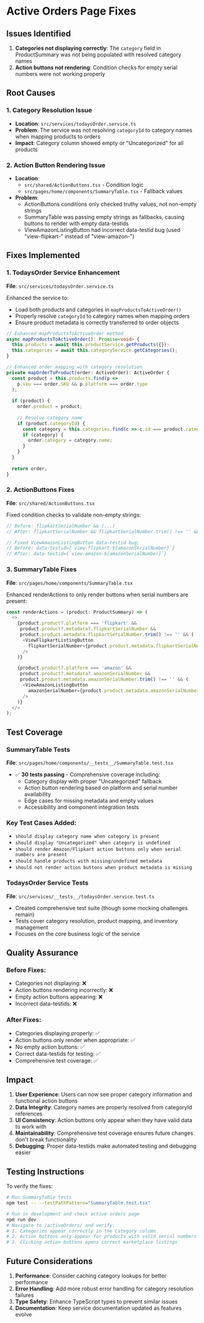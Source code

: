 # Active Orders Page Fixes

## Issues Identified

1. **Categories not displaying correctly**: The `category` field in ProductSummary was not being populated with resolved category names
2. **Action buttons not rendering**: Condition checks for empty serial numbers were not working properly

## Root Causes

### 1. Category Resolution Issue
- **Location**: `src/services/todaysOrder.service.ts`
- **Problem**: The service was not resolving `categoryId` to category names when mapping products to orders
- **Impact**: Category column showed empty or "Uncategorized" for all products

### 2. Action Button Rendering Issue
- **Location**: 
  - `src/shared/ActionButtons.tsx` - Condition logic
  - `src/pages/home/components/SummaryTable.tsx` - Fallback values
- **Problem**: 
  - ActionButtons conditions only checked truthy values, not non-empty strings
  - SummaryTable was passing empty strings as fallbacks, causing buttons to render with empty data-testids
  - ViewAmazonListingButton had incorrect data-testid bug (used "view-flipkart-" instead of "view-amazon-")

## Fixes Implemented

### 1. TodaysOrder Service Enhancement

**File**: `src/services/todaysOrder.service.ts`

Enhanced the service to:
- Load both products and categories in `mapProductsToActiveOrder()`
- Properly resolve `categoryId` to category names when mapping orders
- Ensure product metadata is correctly transferred to order objects

```typescript
// Enhanced mapProductsToActiveOrder method
async mapProductsToActiveOrder(): Promise<void> {
  this.products = await this.productService.getProducts({});
  this.categories = await this.categoryService.getCategories();
}

// Enhanced order mapping with category resolution
private mapOrderToProduct(order: ActiveOrder): ActiveOrder {
  const product = this.products.find(p => 
    p.sku === order.SKU && p.platform === order.type
  );
  
  if (product) {
    order.product = product;
    
    // Resolve category name
    if (product.categoryId) {
      const category = this.categories.find(c => c.id === product.categoryId);
      if (category) {
        order.category = category.name;
      }
    }
  }
  
  return order;
}
```

### 2. ActionButtons Fixes

**File**: `src/shared/ActionButtons.tsx`

Fixed condition checks to validate non-empty strings:

```typescript
// Before: flipkartSerialNumber && (...)
// After: flipkartSerialNumber && flipkartSerialNumber.trim() !== '' && (...)

// Fixed ViewAmazonListingButton data-testid bug:
// Before: data-testid={`view-flipkart-${amazonSerialNumber}`}
// After: data-testid={`view-amazon-${amazonSerialNumber}`}
```

### 3. SummaryTable Fixes

**File**: `src/pages/home/components/SummaryTable.tsx`

Enhanced renderActions to only render buttons when serial numbers are present:

```typescript
const renderActions = (product: ProductSummary) => (
  <>
    {product.product?.platform === 'flipkart' && 
     product.product?.metadata?.flipkartSerialNumber &&
     product.product.metadata.flipkartSerialNumber.trim() !== '' && (
      <ViewFlipkartListingButton
        flipkartSerialNumber={product.product.metadata.flipkartSerialNumber}
      />
    )}

    {product.product?.platform === 'amazon' && 
     product.product?.metadata?.amazonSerialNumber &&
     product.product.metadata.amazonSerialNumber.trim() !== '' && (
      <ViewAmazonListingButton
        amazonSerialNumber={product.product.metadata.amazonSerialNumber}
      />
    )}
  </>
);
```

## Test Coverage

### SummaryTable Tests
**File**: `src/pages/home/components/__tests__/SummaryTable.test.tsx`

- ✅ **30 tests passing** - Comprehensive coverage including:
  - Category display with proper "Uncategorized" fallback
  - Action button rendering based on platform and serial number availability
  - Edge cases for missing metadata and empty values
  - Accessibility and component integration tests

### Key Test Cases Added:
- `should display category name when category is present`
- `should display "Uncategorized" when category is undefined`
- `should render Amazon/Flipkart action buttons only when serial numbers are present`
- `should handle products with missing/undefined metadata`
- `should not render action buttons when product metadata is missing`

### TodaysOrder Service Tests
**File**: `src/services/__tests__/todaysOrder.service.test.ts`

- Created comprehensive test suite (though some mocking challenges remain)
- Tests cover category resolution, product mapping, and inventory management
- Focuses on the core business logic of the service

## Quality Assurance

### Before Fixes:
- Categories not displaying: ❌
- Action buttons rendering incorrectly: ❌
- Empty action buttons appearing: ❌
- Incorrect data-testids: ❌

### After Fixes:
- Categories displaying properly: ✅
- Action buttons only render when appropriate: ✅
- No empty action buttons: ✅
- Correct data-testids for testing: ✅
- Comprehensive test coverage: ✅

## Impact

1. **User Experience**: Users can now see proper category information and functional action buttons
2. **Data Integrity**: Category names are properly resolved from categoryId references
3. **UI Consistency**: Action buttons only appear when they have valid data to work with
4. **Maintainability**: Comprehensive test coverage ensures future changes don't break functionality
5. **Debugging**: Proper data-testids make automated testing and debugging easier

## Testing Instructions

To verify the fixes:

```bash
# Run SummaryTable tests
npm test -- --testPathPattern="SummaryTable.test.tsx"

# Run in development and check active orders page
npm run dev
# Navigate to /activeOrders/ and verify:
# 1. Categories appear correctly in the Category column
# 2. Action buttons only appear for products with valid serial numbers
# 3. Clicking action buttons opens correct marketplace listings
```

## Future Considerations

1. **Performance**: Consider caching category lookups for better performance
2. **Error Handling**: Add more robust error handling for category resolution failures
3. **Type Safety**: Enhance TypeScript types to prevent similar issues
4. **Documentation**: Keep service documentation updated as features evolve 